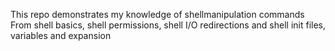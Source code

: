 This repo demonstrates my knowledge of shellmanipulation commands
From shell basics, shell permissions, shell I/O redirections and shell init files, variables and expansion
